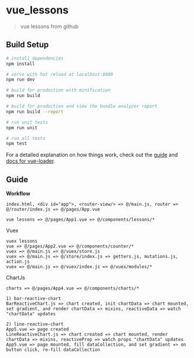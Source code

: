 # vue_lessons

> vue lessons from github

## Build Setup

``` bash
# install dependencies
npm install

# serve with hot reload at localhost:8080
npm run dev

# build for production with minification
npm run build

# build for production and view the bundle analyzer report
npm run build --report

# run unit tests
npm run unit

# run all tests
npm test
```

For a detailed explanation on how things work, check out the [guide](http://vuejs-templates.github.io/webpack/) and [docs for vue-loader](http://vuejs.github.io/vue-loader).

## Guide

**Workflow**

```
index.html, <div id="app">, <router-view/> => @/main.js, router => @/router/index.js => @/pages/App.vue

vue lessons => @/pages/App1.vue => @/components/lessons/*
```

Vuex

```
vuex lessons 
vue => @/pages/App2.vue => @/components/counter/*
vuex => @/main.js => @/vuex/store.js
vuex => @/main.js => @/store/index.js => getters.js, mutations.js, action.js
vuex => @/main.js => @/vuex/index.js => @/vuex/modules/*
```

ChartJs

```
charts => @/pages/App4.vue => @/components/charts/*

1) bar-reactive-chart
BarReactiveChart.js => chart created, init chartData => chart mounted, set gradient, and render chartData => mixins, reactiveData => watch "chartData" updates

2) line-reactive-chart
App5.vue => page created
LineReactiveChart.js => chart created => chart mounted, render chartData => mixins, reactiveProp => watch props "chartData" updates
App5.vue => page mounted, fill dataCollection, and set gradient => on button click, re-fill dataCollection
```

